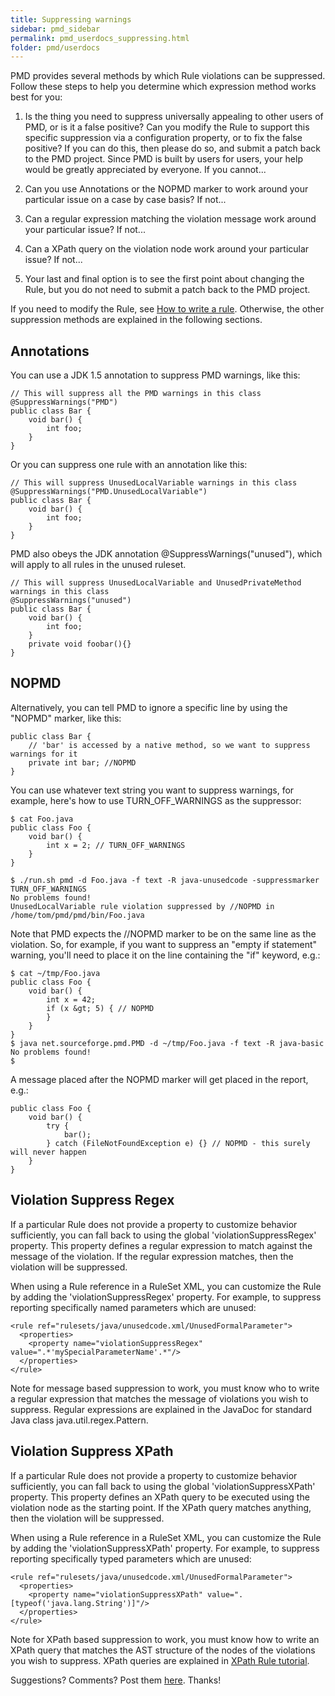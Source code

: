 ```yaml
---
title: Suppressing warnings
sidebar: pmd_sidebar
permalink: pmd_userdocs_suppressing.html
folder: pmd/userdocs
---
```


PMD provides several methods by which Rule violations can be suppressed.
Follow these steps to help you determine which expression method works best
for you:

1.  Is the thing you need to suppress universally appealing to other
    users of PMD, or is it a false positive? Can you modify the Rule to
    support this specific suppression via a configuration property, or to
    fix the false positive?  If you can do this, then please do so, and
    submit a patch back to the PMD project.  Since PMD is built by users
    for users, your help would be greatly appreciated by everyone.  If you
    cannot...

2.  Can you use Annotations or the NOPMD marker to work around your
    particular issue on a case by case basis?  If not...

3.  Can a regular expression matching the violation message work
    around your particular issue?  If not...

4.  Can a XPath query on the violation node work around your particular
    issue? If not...

5.  Your last and final option is to see the first point about
    changing the Rule, but you do not need to submit a patch back to the
    PMD project.

If you need to modify the Rule, see [How to write a rule](/pmd_devdocs_writing_pmd_rules.html).
Otherwise, the other suppression methods are explained in the following sections.

## Annotations

You can use a JDK 1.5 annotation to suppress PMD warnings, like this:

    // This will suppress all the PMD warnings in this class
    @SuppressWarnings("PMD")
    public class Bar {
        void bar() {
            int foo;
        }
    }

Or you can suppress one rule with an annotation like this:

    // This will suppress UnusedLocalVariable warnings in this class
    @SuppressWarnings("PMD.UnusedLocalVariable")
    public class Bar {
        void bar() {
            int foo;
        }
    }

PMD also obeys the JDK annotation @SuppressWarnings("unused"), which will apply to all rules in the unused ruleset.

    // This will suppress UnusedLocalVariable and UnusedPrivateMethod warnings in this class
    @SuppressWarnings("unused")
    public class Bar {
        void bar() {
            int foo;
        }
        private void foobar(){}
    }


## NOPMD

Alternatively, you can tell PMD to ignore a specific line by using the "NOPMD" marker, like this:

    public class Bar {
        // 'bar' is accessed by a native method, so we want to suppress warnings for it
        private int bar; //NOPMD
    }

You can use whatever text string you want to suppress warnings, for example, here's
how to use TURN\_OFF\_WARNINGS as the suppressor:

    $ cat Foo.java
    public class Foo {
        void bar() {
            int x = 2; // TURN_OFF_WARNINGS
        }
    }

    $ ./run.sh pmd -d Foo.java -f text -R java-unusedcode -suppressmarker TURN_OFF_WARNINGS
    No problems found!
    UnusedLocalVariable rule violation suppressed by //NOPMD in /home/tom/pmd/pmd/bin/Foo.java

Note that PMD expects the //NOPMD marker to be on the same line as the violation. So, for
example, if you want to suppress an "empty if statement" warning, you'll need to place it on
the line containing the "if" keyword, e.g.:

    $ cat ~/tmp/Foo.java
    public class Foo {
        void bar() {
            int x = 42;
            if (x &gt; 5) { // NOPMD
            }
        }
    }
    $ java net.sourceforge.pmd.PMD -d ~/tmp/Foo.java -f text -R java-basic
    No problems found!
    $

A message placed after the NOPMD marker will get placed in the report, e.g.:

    public class Foo {
        void bar() {
            try {
                bar();
            } catch (FileNotFoundException e) {} // NOPMD - this surely will never happen
        }
    }

## Violation Suppress Regex

If a particular Rule does not provide a property to customize behavior
sufficiently, you can fall back to using the global 'violationSuppressRegex'
property.  This property defines a regular expression to match against the
message of the violation.  If the regular expression matches,
then the violation will be suppressed.

When using a Rule reference in a RuleSet XML, you can customize the
Rule by adding the 'violationSuppressRegex' property.  For example, to
suppress reporting specifically named parameters which are unused:


    <rule ref="rulesets/java/unusedcode.xml/UnusedFormalParameter">
      <properties>
        <property name="violationSuppressRegex" value=".*'mySpecialParameterName'.*"/>
      </properties>
    </rule>

Note for message based suppression to work, you must know who to write
a regular expression that matches the message of violations you wish to
suppress. Regular expressions are explained in the JavaDoc for standard
Java class java.util.regex.Pattern.

## Violation Suppress XPath

If a particular Rule does not provide a property to customize behavior
sufficiently, you can fall back to using the global 'violationSuppressXPath'
property.  This property defines an XPath query to be executed using the
violation node as the starting point.  If the XPath query matches anything,
then the violation will be suppressed.

When using a Rule reference in a RuleSet XML, you can customize the
Rule by adding the 'violationSuppressXPath' property.  For example, to
suppress reporting specifically typed parameters which are unused:

    <rule ref="rulesets/java/unusedcode.xml/UnusedFormalParameter">
      <properties>
        <property name="violationSuppressXPath" value=".[typeof('java.lang.String')]"/>
      </properties>
    </rule>

Note for XPath based suppression to work, you must know how to write
an XPath query that matches the AST structure of the nodes of the
violations you wish to suppress.  XPath queries are explained in
[XPath Rule tutorial](/pmd_devdocs_writing_xpath_rules.html).

Suggestions?  Comments? Post them [here](https://github.com/pmd/pmd/issues). Thanks!
